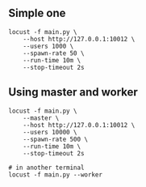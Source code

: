 ## Simple one

```shell
locust -f main.py \
    --host http://127.0.0.1:10012 \
    --users 1000 \
    --spawn-rate 50 \
    --run-time 10m \
    --stop-timeout 2s
```

## Using master and worker

```shell
locust -f main.py \
    --master \
    --host http://127.0.0.1:10012 \
    --users 10000 \
    --spawn-rate 500 \
    --run-time 10m \
    --stop-timeout 2s

# in another terminal
locust -f main.py --worker
```
